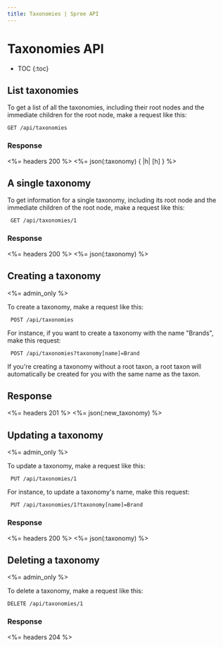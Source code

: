 ```yaml
---
title: Taxonomies | Spree API
---
```


# Taxonomies API

* TOC
{:toc}

## List taxonomies 

To get a list of all the taxonomies, including their root nodes and the
immediate children for the root node, make a request like this:

    GET /api/taxonomies

### Response

<%= headers 200 %>
<%= json(:taxonomy) { |h| [h] } %>

## A single taxonomy

To get information for a single taxonomy, including its root node and the immediate children of the root node, make a request like this:

     GET /api/taxonomies/1

### Response

<%= headers 200 %>
<%= json(:taxonomy) %>

## Creating a taxonomy

<%= admin_only %>

To create a taxonomy, make a request like this:

     POST /api/taxonomies

For instance, if you want to create a taxonomy with the name \"Brands\", make
this request:

     POST /api/taxonomies?taxonomy[name]=Brand

If you\'re creating a taxonomy without a root taxon, a root taxon will automatically be
created for you with the same name as the taxon.

## Response

<%= headers 201 %>
<%= json(:new_taxonomy) %>

## Updating a taxonomy

<%= admin_only %>

To update a taxonomy, make a request like this:

     PUT /api/taxonomies/1

For instance, to update a taxonomy\'s name, make this request:

     PUT /api/taxonomies/1?taxonomy[name]=Brand

### Response

<%= headers 200 %>
<%= json(:taxonomy) %>

## Deleting a taxonomy

<%= admin_only %>

To delete a taxonomy, make a request like this:

    DELETE /api/taxonomies/1

### Response

<%= headers 204 %>

